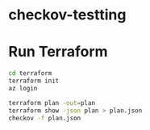 # checkov-testting

# Run Terraform
```bash
cd terraform
terraform init
az login

terraform plan -out=plan
terraform show -json plan > plan.json
checkov -f plan.json
```
